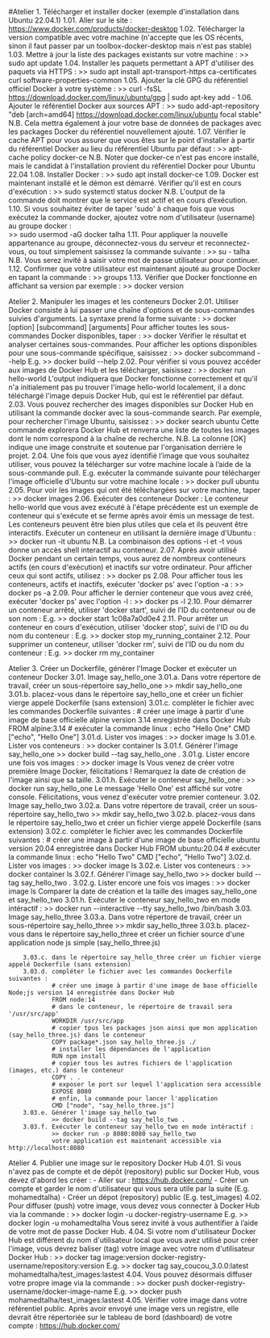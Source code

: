 #Atelier 1. Télécharger et installer docker (exemple d'installation dans Ubuntu 22.04.1)
	1.01. Aller sur le site : https://www.docker.com/products/docker-desktop
	1.02. Télécharger la version compatible avec votre machine (n'accepte que les OS récents, sinon il faut passer par un toolbox-docker-desktop mais n'est pas stable)
	1.03. Mettre à jour la liste des packages existants sur votre machine :
		  >> sudo apt update
	1.04. Installer les paquets permettant à APT d'utiliser des paquets via HTTPS :	
		  >> sudo apt install apt-transport-https ca-certificates curl software-properties-common
	1.05. Ajouter la clé GPG du référentiel officiel Docker à votre système :
		  >> curl -fsSL https://download.docker.com/linux/ubuntu/gpg | sudo apt-key add -
	1.06. Ajouter le référentiel Docker aux sources APT :
		  >> sudo add-apt-repository "deb [arch=amd64] https://download.docker.com/linux/ubuntu focal stable"
		  N.B. Cela mettra également à jour votre base de données de packages avec les packages Docker du référentiel nouvellement ajouté.
	1.07. Vérifier le cache APT pour vous assurer que vous êtes sur le point d'installer à partir du référentiel Docker au lieu du référentiel Ubuntu par défaut :
		  >> apt-cache policy docker-ce
		  N.B. Noter que docker-ce n'est pas encore installé, mais le candidat à l'installation provient du référentiel Docker pour Ubuntu 22.04
	1.08. Installer Docker :
		  >> sudo apt install docker-ce
	1.09. Docker est maintenant installé et le démon est démarré. Vérifier qu'il est en cours d'exécution :
		  >> sudo systemctl status docker
		  N.B. L'output de la commande doit montrer que le service est actif et en cours d’exécution.
	1.10. Si vous souhaitez éviter de taper 'sudo' à chaque fois que vous exécutez la commande docker, ajoutez votre nom d'utilisateur (username) au groupe docker :	
		  >> sudo usermod -aG docker talha
	1.11. Pour appliquer la nouvelle appartenance au groupe, déconnectez-vous du serveur et reconnectez-vous, ou tout simplement saisissez la commande suivante :
		  >> su - talha
		  N.B. Vous serez invité à saisir votre mot de passe utilisateur pour continuer.
	1.12. Confirmer que votre utilisateur est maintenant ajouté au groupe Docker en tapant la commande :
		  >> groups
	1.13. Vérifier que Docker fonctionne en affichant sa version par exemple :
		  >> docker version

Atelier 2. Manipuler les images et les conteneurs Docker
	2.01. Utiliser Docker consiste à lui passer une chaîne d'options et de sous-commandes suivies d'arguments. La syntaxe prend la forme suivante :
		  >> docker [option] [subcommand] [arguments]
		  Pour afficher toutes les sous-commandes Docker disponibles, taper :
		  >> docker
		  Vérifier le résultat et analyser certaines sous-commandes. Pour afficher les options disponibles pour une sous-commande spécifique, saisissez :
		  >> docker subcommand --help
		  E.g. >> docker build --help
	2.02. Pour vérifier si vous pouvez accéder aux images de Docker Hub et les télécharger, saisissez :
		  >> docker run hello-world
		  L'output indiquera que Docker fonctionne correctement et qu'il n'a initialement pas pu trouver l'image hello-world localement, il a donc téléchargé l'image depuis Docker Hub, qui est le référentiel par défaut.
	2.03. Vous pouvez rechercher des images disponibles sur Docker Hub en utilisant la commande docker avec la sous-commande search. Par exemple, pour rechercher l'image Ubuntu, saisissez :
		  >> docker search ubuntu
		  Cette commande explorera Docker Hub et renverra une liste de toutes les images dont le nom correspond à la chaîne de recherche.
		  N.B. La colonne [OK] indique une image construite et soutenue par l'organisation derrière le projet.
	2.04. Une fois que vous ayez identifié l’image que vous souhaitez utiliser, vous pouvez la télécharger sur votre machine locale à l’aide de la sous-commande pull.
	      E.g. exécuter la commande suivante pour télécharger l'image officielle d'Ubuntu sur votre machine locale :
		  >> docker pull ubuntu
	2.05. Pour voir les images qui ont été téléchargées sur votre machine, taper :
		  >> docker images
	2.06. Exécuter des conteneur Docker : 
		  Le conteneur hello-world que vous avez exécuté à l'étape précédente est un exemple de conteneur qui s'exécute et se ferme après avoir émis un message de test. Les conteneurs peuvent être bien plus utiles que cela et ils peuvent être interactifs. Exécuter un conteneur en utilisant la dernière image d'Ubuntu :		  
		  >> docker run -it ubuntu
		  N.B. La combinaison des options -i et -t vous donne un accès shell interactif au conteneur.
	2.07. Après avoir utilisé Docker pendant un certain temps, vous aurez de nombreux conteneurs actifs (en cours d'exécution) et inactifs sur votre ordinateur. Pour afficher ceux qui sont actifs, utilisez :
		  >> docker ps
	2.08. Pour afficher tous les conteneurs, actifs et inactifs, exécuter 'docker ps' avec l'option -a :
		  >> docker ps -a
	2.09. Pour afficher le dernier conteneur que vous avez créé, exécuter 'docker ps' avec l'option -l :
		  >> docker ps -l
	2.10. Pour démarrer un conteneur arrêté, utiliser 'docker start', suivi de l’ID du conteneur ou de son nom :
		  E.g. >> docker start 1c08a7a0d0e4
	2.11. Pour arrêter un conteneur en cours d'exécution, utiliser 'docker stop', suivi de l'ID ou du nom du conteneur :
		  E.g. >> docker stop my_running_container
	2.12. Pour supprimer un conteneur, utiliser 'docker rm', suivi de l'ID ou du nom du conteneur :
		  E.g. >> docker rm my_container

Atelier 3. Créer un Dockerfile, générer l'Image Docker et exécuter un conteneur Docker
	3.01. Image say_hello_one
		3.01.a. Dans votre répertore de travail, créer un sous-répertoire say_hello_one 
				>> mkdir say_hello_one
		3.01.b. placez-vous dans le répertoire say_hello_one et créer un fichier vierge appelé Dockerfile (sans extension)
		3.01.c. compléter le fichier avec les commandes Dockerfile suivantes :
				# créer une image à partir d'une image de base officielle alpine version 3.14 enregistrée dans Docker Hub
				FROM alpine:3.14
				# exécuter la commande linux : echo "Hello One"
				CMD ["echo", "Hello One"]
		3.01.d.	Lister vos images :
				>> docker image ls
		3.01.e.	Lister vos conteneurs :
				>> docker container  ls
		3.01.f.	Générer l'image say_hello_one
				>> docker build --tag say_hello_one .
		3.01.g.	Lister encore une fois vos images :
				>> docker image ls
				Vous venez de créer votre première Image Docker, félicitations !
				Remarquez la date de création de l'image ainsi que sa taille.
		3.01.h.	Exécuter le conteneur say_hello_one :
				>> docker run say_hello_one
				Le message 'Hello One' est affiché sur votre console. Félicitations, vous venez d'exécuter votre premier conteneur. 
	3.02. Image say_hello_two
		3.02.a. Dans votre répertore de travail, créer un sous-répertoire say_hello_two 
				>> mkdir say_hello_two
		3.02.b. placez-vous dans le répertoire say_hello_two et créer un fichier vierge appelé Dockerfile (sans extension)
		3.02.c. compléter le fichier avec les commandes Dockerfile suivantes :
				# créer une image à partir d'une image de base officielle ubuntu version 20.04 enregistrée dans Docker Hub
				FROM ubuntu:20.04
				# exécuter la commande linux : echo "Hello Two"
				CMD ["echo", "Hello Two"]
		3.02.d.	Lister vos images :
				>> docker image ls
		3.02.e.	Lister vos conteneurs :
				>> docker container  ls
		3.02.f.	Générer l'image say_hello_two
				>> docker build --tag say_hello_two .
		3.02.g.	Lister encore une fois vos images :
				>> docker image ls
				Comparer la date de création et la taille des images say_hello_one et say_hello_two
		3.01.h.	Exécuter le conteneur say_hello_two en mode intéractif :
				>> docker run --interactive --tty say_hello_two /bin/bash
	3.03. Image say_hello_three
		3.03.a. Dans votre répertore de travail, créer un sous-répertoire say_hello_three 
				>> mkdir say_hello_three
		3.03.b. placez-vous  dans le répertoire say_hello_three et créer un fichier source d'une application node js simple (say_hello_three.js)
				
		3.03.c. dans le répertoire say_hello_three créer un fichier vierge appelé Dockerfile (sans extension)
		3.03.d. compléter le fichier avec les commandes Dockerfile suivantes :
				# créer une image à partir d'une image de base officielle Node;js version 14 enregistrée dans Docker Hub
				FROM node:14
				# dans le conteneur, le répertoire de travail sera '/usr/src/app'
				WORKDIR /usr/src/app
				# copier tpus les packages json ainsi que mon application (say_hello_three.js) dans le conteneur
				COPY package*.json say_hello_three.js ./
				# installer les dépendances de l'application
				RUN npm install
				# copier tous les autres fichiers de l'application (images, etc.) dans le conteneur
				COPY . .
				# exposer le port sur lequel l'application sera accessible
				EXPOSE 8080
				# enfin, la commande pour lancer l'application
				CMD ["node", "say_hello_three.js"]	
		3.03.e.	Générer l'image say_hello_two
				>> docker build --tag say_hello_two .
		3.03.f.	Exécuter le conteneur say_hello_two en mode intéractif :
				>> docker run -p 8080:8080 say_hello_two
				votre application est maintenant accessible via http://localhost:8080
				
Atelier 4. Publier une image sur le repository Docker Hub
	4.01. Si vous n'avez pas de compte et de dépôt (repository) public sur Docker Hub, vous devez d'abord les créer :
		  - Aller sur : https://hub.docker.com/ 
		  - Créer un compte et garder le nom d'utilisateur qui vous sera utile par la suite (E.g. mohamedtalha)
		  - Créer un dépot (repository) public (E.g. test_images)
	4.02. Pour diffuser (push) votre image, vous devez vous connecter à Docker Hub via la commande :
		  >> docker login -u docker-registry-username
		  E.g. >> docker login -u mohamedtalha
		  Vous serez invité à vous authentifier à l’aide de votre mot de passe Docker Hub.
	4.04. Si votre nom d'utilisateur Docker Hub est différent du nom d'utilisateur local que vous avez utilisé pour créer l'image, vous devrez baliser (tag) votre image avec votre nom d'utilisateur Docker Hub :
		  >> docker tag image:version docker-registry-username/repository:version
		  E.g. >> docker tag say_coucou_3.0.0:latest mohamedtalha/test_images:lastest
	4.04. Vous pouvez désormais diffuser votre propre image via la commande :
		  >> docker push docker-registry-username/docker-image-name
		  E.g. >> docker push mohamedtalha/test_images:lastest
	4.05. Vérifier votre image dans votre référentiel public. 
		  Après avoir envoyé une image vers un registre, elle devrait être répertoriée sur le tableau de bord (dashboard) de votre compte : https://hub.docker.com/


